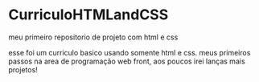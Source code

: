 # CurriculoHTMLandCSS
meu primeiro repositorio de projeto com html e css

esse foi um curriculo basico usando somente html e css. 
meus primeiros passos na area de programação web front, aos poucos irei lanças mais projetos!
